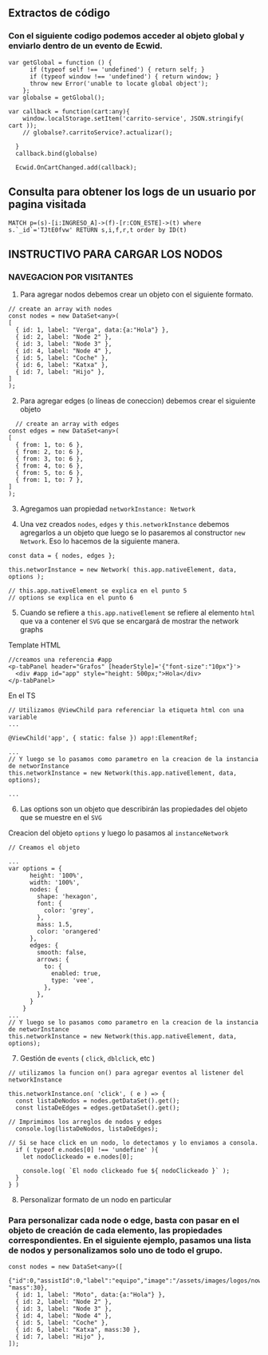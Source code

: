 ## Extractos de código

### Con el siguiente codigo podemos acceder al objeto global y enviarlo dentro de un evento de Ecwid.


```
var getGlobal = function () {
      if (typeof self !== 'undefined') { return self; }
      if (typeof window !== 'undefined') { return window; }
      throw new Error('unable to locate global object');
    };
var globalse = getGlobal();

var callback = function(cart:any){
    window.localStorage.setItem('carrito-service', JSON.stringify( cart ));
    // globalse?.carritoService?.actualizar();

  }
  callback.bind(globalse)

  Ecwid.OnCartChanged.add(callback);
```

## Consulta para obtener los logs de un usuario por pagina visitada
```
MATCH p=(s)-[i:INGRESO_A]->(f)-[r:CON_ESTE]->(t) where s.`_id`='TJtE0fvw' RETURN s,i,f,r,t order by ID(t)
```

## INSTRUCTIVO PARA CARGAR LOS NODOS
### NAVEGACION POR VISITANTES
1. Para agregar nodos debemos crear un objeto con el siguiente formato.
  ```
  // create an array with nodes
const nodes = new DataSet<any>(
  [
    { id: 1, label: "Verga", data:{a:"Hola"} },
    { id: 2, label: "Node 2" },
    { id: 3, label: "Node 3" },
    { id: 4, label: "Node 4" },
    { id: 5, label: "Coche" },
    { id: 6, label: "Katxa" },
    { id: 7, label: "Hijo" },
  ]
);
  ```

  2. Para agregar edges (o líneas de coneccion) debemos crear el siguiente objeto
  ```
    // create an array with edges
const edges = new DataSet<any>( 
  [
    { from: 1, to: 6 },
    { from: 2, to: 6 },
    { from: 3, to: 6 },
    { from: 4, to: 6 },
    { from: 5, to: 6 },
    { from: 1, to: 7 },
  ]
);
  ```

3. Agregamos uan propiedad `networkInstance: Network`

4. Una vez creados `nodes`, `edges` y `this.networkInstance` debemos agregarlos a un objeto que luego se lo pasaremos al constructor `new Network`. Eso lo hacemos de la siguiente manera.
```
const data = { nodes, edges };

this.networInstance = new Network( this.app.nativeElement, data, options );

// this.app.nativeElement se explica en el punto 5
// options se explica en el punto 6
```

5. Cuando se refiere a `this.app.nativeElement` se refiere al elemento `html` que va a contener el `SVG` que se encargará de mostrar the network graphs

Template HTML
```
//creamos una referencia #app
<p-tabPanel header="Grafos" [headerStyle]='{"font-size":"10px"}'>
  <div #app id="app" style="height: 500px;">Hola</div>
</p-tabPanel>
```
En el TS
```
// Utilizamos @ViewChild para referenciar la etiqueta html con una variable
...

@ViewChild('app', { static: false }) app!:ElementRef;

...
// Y luego se lo pasamos como parametro en la creacion de la instancia de networInstance
this.networkInstance = new Network(this.app.nativeElement, data, options);

...
```

6. Las options son un objeto que describirán las propiedades del objeto que se muestre en el `SVG`

Creacion del objeto `options` y luego lo pasamos al `instanceNetwork`
```
// Creamos el objeto

...
var options = {
      height: '100%',
      width: '100%',
      nodes: {
        shape: 'hexagon',
        font: {
          color: 'grey',
        },
        mass: 1.5,
        color: 'orangered'
      },
      edges: {
        smooth: false,
        arrows: {
          to: {
            enabled: true,
            type: 'vee',
          },
        },
      }
    }
...
// Y luego se lo pasamos como parametro en la creacion de la instancia de networInstance
this.networkInstance = new Network(this.app.nativeElement, data, options);

```

7. Gestión de `events` ( `click`, `dblclick`, etc )
```
// utilizamos la funcion on() para agregar eventos al listener del networkInstance

this.networkInstance.on( 'click', ( e ) => {
  const listaDeNodos = nodes.getDataSet().get();
  const listaDeEdges = edges.getDataSet().get();

// Imprimimos los arreglos de nodos y edges
  console.log(listaDeNodos, listaDeEdges);

// Si se hace click en un nodo, lo detectamos y lo enviamos a consola.
  if ( typeof e.nodes[0] !== 'undefine' ){
    let nodoClickeado = e.nodes[0];

    console.log( `El nodo clickeado fue ${ nodoClickeado }` );
  }
} )
```
8. Personalizar formato de un nodo en particular

### Para personalizar cada node o edge, basta con pasar en el objeto de creación de cada elemento, las propiedades correspondientes. En el siguiente ejemplo, pasamos una lista de nodos y personalizamos solo uno de todo el grupo.
```
const nodes = new DataSet<any>([
  {"id":0,"assistId":0,"label":"equipo","image":"/assets/images/logos/now.png","shape":"image","pid":0,"hostType":"1","hostStatus":"1","size":30,"isOurDraw":"false","x":"-674","y":"-716","hidden":false, "mass":30},
  { id: 1, label: "Moto", data:{a:"Hola"} },
  { id: 2, label: "Node 2" },
  { id: 3, label: "Node 3" },
  { id: 4, label: "Node 4" },
  { id: 5, label: "Coche" },
  { id: 6, label: "Katxa", mass:30 },
  { id: 7, label: "Hijo" },
]);
```






